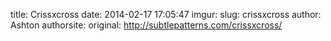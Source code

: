 title: Crissxcross
date: 2014-02-17 17:05:47
imgur: 
slug: crissxcross
author: Ashton
authorsite: 
original: http://subtlepatterns.com/crissxcross/
